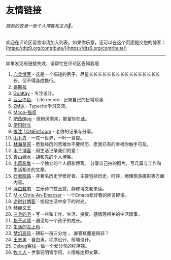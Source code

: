 # 友情链接

###### 随意的收录一些个人博客和主页🤦‍。

欢迎在评论区留言申请加入列表。如果你乐意，还可以在这个页面提交您的博客：[https://dtz9.org/contribute/](https://dtz9.org/contribute/)

***

如果发现有链接失效，请帮忙在评论区告知我哦

<ol>

<li><a href="http://blog.dngz.net/" target="_blank">心灵博客</a>  - 这是一个描述的例子，尽量长长长长长长长长长长长长长长长长长，但不得造成换行。</li>

<li><a href="http://gojira.net/" target="_blank">哥斯拉</a></li>

<li><a href="https://www.goakay.com/" target="_blank">GoaKay</a> - 专注设计。</li>

<li><a href="http://www.midousir.com/" target="_blank">豆豆の鱼.</a> - Life record . 记录自己的日常琐事.</li>

<li><a href="http://zmmio.com/" target="_blank">ZM沫</a> - Typecho学习交流。</li>

<li><a href="https://www.mcoo.cc/" target="_blank">Mcoo–猫叔</a></li>

<li><a href="https://www.feiyuyu.net/" target="_blank">肥鱼Blog</a> - 但盼风雨来，能留你在此。</li>

<li><a href="https://cyhour.com/" target="_blank">常阳时光</a></li>

<li><a href="http://oneinf.com/" target="_blank">俍注 | ONEinf.com</a>  - 老俍的记录与分享。</li>

<li><a href="https://shanbu.fun/" target="_blank">山卜方</a> - 一花一世界，一叶一菩提。</li>

<li><a href="https://lhcy.org/" target="_blank">林海草原</a> - 愿我经历的苦难你不要经历，愿我已有的幸福你触手可及。</li>

<li><a href="https://muuzi.cn/" target="_blank">木子博客</a> - 用生活记录我们的爱！</li>

<li><a href="https://www.huhexian.com/" target="_blank">青山绿水</a> - 胡和先的个人博客。</li>

<li><a href="https://xiaolei.blog/" target="_blank">小蕾影集</a> - 一个独立的个人摄影博客。 分享自己拍的照片，写几篇与工作和生活相关的文章。</li>

<li><a href="http://stuit.cn/Xiaolu/" target="_blank">行者晓路</a> - 非著名历史学爱好者。主要包括历史，时评，地理旅游摄影等方面内容。</li>

<li><a href="http://www.winature.com/" target="_blank">浮白载笔</a> - 古乐诗书捻玉赏，静修博文老来读。</li>

<li><a href="https://chriszheng.science/" target="_blank">M-x Chris-An-Emacser</a> - 一个Emacs爱好者的闲言碎语。</li>

<li><a href="http://www.mydes.top/" target="_blank">逆时针博客</a> - 拾起生活中余下的时光。</li>

<li><a href="https://kqh.me/" target="_blank">赫赫文王</a></li>

<li><a href="https://www.seoyx.cn/" target="_blank">三毛的毛</a> - 写一些和工作、生活、投资、感情等相关的生活琐事。</li>

<li><a href="https://manman.qian.lu/" target="_blank">格子老师</a> - 遇见每一个孩子的成长。</li>

<li><a href="https://bwskyer.com/" target="_blank">生活的左上角</a> -</li>

<li><a href="https://www.mhcf.net/" target="_blank">梦幻辰风</a> - 耕耘一亩三分地 ， 誰管紅塵是與非？</li>

<li><a href="http://www.auiou.com/" target="_blank">王志勇</a> - 自由勇。程序设计，前端设计。</li>

<li><a href="https://www.debuginn.cn/" target="_blank">Debug客栈</a> - 做一个爱分享的程序猿。</li>

<li><a href="https://www.shephe.com/" target="_blank">牧羊人</a> - 世事洞明皆学问，人情练达即文章。</li>

</ol>
